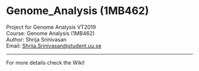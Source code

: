 # Genome_Analysis (1MB462)

Project for Genome Analysis VT2019 <br/>
Course: Genome Analysis (1MB462) <br/>
Author: Shrija Srinivasan <br/>
Email: Shrija.Srinivasan@student.uu.se

<hr></hr>
For more details check the Wiki!
